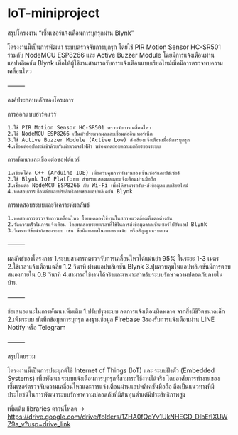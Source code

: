 ﻿# IoT-miniproject
สรุปโครงงาน “เซ็นเซอร์แจ้งเตือนการบุกรุกผ่าน Blynk”

โครงงานนี้เป็นการพัฒนา ระบบตรวจจับการบุกรุก โดยใช้ PIR Motion Sensor HC-SR501 ร่วมกับ NodeMCU ESP8266 และ Active Buzzer Module โดยมีการแจ้งเตือนผ่าน แอปพลิเคชัน Blynk เพื่อให้ผู้ใช้งานสามารถรับการแจ้งเตือนแบบเรียลไทม์เมื่อมีการตรวจพบความเคลื่อนไหว

⸻

องค์ประกอบหลักของโครงการ

การออกแบบฮาร์ดแวร์

	1.ใช้ PIR Motion Sensor HC-SR501 ตรวจจับการเคลื่อนไหว
	2.ใช้ NodeMCU ESP8266 เป็นตัวประมวลผลและเชื่อมต่ออินเทอร์เน็ต
	3.ใช้ Active Buzzer Module (Active Low) ส่งเสียงแจ้งเตือนเมื่อมีการบุกรุก
	4.เชื่อมต่ออุปกรณ์เข้าด้วยกันผ่านวงจรไฟฟ้า พร้อมทดสอบความเสถียรของระบบ

การพัฒนาและเชื่อมต่อซอฟต์แวร์

	1.เขียนโค้ด C++ (Arduino IDE) เพื่อควบคุมการทำงานของเซ็นเซอร์และบัซเซอร์
	2.ใช้ Blynk IoT Platform สำหรับแสดงผลและแจ้งเตือนผ่านมือถือ
	3.เชื่อมต่อ NodeMCU ESP8266 กับ Wi-Fi เพื่อให้สามารถรับ-ส่งข้อมูลแบบเรียลไทม์
	4.ทดสอบการเชื่อมต่อและประสิทธิภาพของแอปพลิเคชัน Blynk

การทดสอบระบบและวิเคราะห์ผลลัพธ์

	1.ทดสอบการตรวจจับการเคลื่อนไหว โดยทดลองใช้งานในสภาพแวดล้อมที่แตกต่างกัน
	2.วัดความเร็วในการแจ้งเตือน โดยทดสอบระยะเวลาที่ใช้ในการส่งข้อมูลจากเซ็นเซอร์ไปยังแอป Blynk
	3.วิเคราะห์ข้อจำกัดของระบบ เช่น ข้อผิดพลาดในการตรวจจับ หรือสัญญาณรบกวน

⸻

ผลลัพธ์ของโครงการ
	1.ระบบสามารถตรวจจับการเคลื่อนไหวได้แม่นยำ 95% ในระยะ 1-3 เมตร
	2.ใช้เวลาแจ้งเตือนเฉลี่ย 1.2 วินาที ผ่านแอปพลิเคชัน Blynk
	3.ปุ่มควบคุมในแอปพลิเคชันมีการตอบสนองภายใน 0.8 วินาที
	4.สามารถใช้งานได้จริงและเหมาะสำหรับระบบรักษาความปลอดภัยภายในบ้าน

⸻

ข้อเสนอแนะในการพัฒนาเพิ่มเติม
	1.ปรับปรุงระบบ ลดการแจ้งเตือนผิดพลาด จากสิ่งมีชีวิตขนาดเล็ก
	2.เพิ่มระบบ บันทึกข้อมูลการบุกรุก ลงฐานข้อมูล Firebase
	3รองรับการแจ้งเตือนผ่าน LINE Notify หรือ Telegram

⸻

สรุปโดยรวม

โครงงานนี้เป็นการประยุกต์ใช้ Internet of Things (IoT) และ ระบบฝังตัว (Embedded Systems) เพื่อพัฒนา ระบบแจ้งเตือนการบุกรุกที่สามารถใช้งานได้จริง โดยอาศัยการทำงานของเซ็นเซอร์ตรวจจับความเคลื่อนไหวและการแจ้งเตือนผ่านแอปพลิเคชันมือถือ ถือเป็นแนวทางที่มีประโยชน์ในการพัฒนาระบบรักษาความปลอดภัยที่มีต้นทุนต่ำแต่มีประสิทธิภาพสูง

เพิ่มเติม
 libraries ดาวน์โหลด -> https://drive.google.com/drive/folders/1ZHA0fQdYv1UkNHEGD_DIbEfIXUWZ9a_v?usp=drive_link
